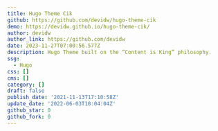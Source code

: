 ```yaml
---
title: Hugo Theme Cik
github: https://github.com/devidw/hugo-theme-cik
demo: https://devidw.github.io/hugo-theme-cik/
author: devidw
author_link: https://github.com/devidw
date: 2023-11-27T07:00:56.577Z
description: Hugo Theme built on the “Content is King” philosophy.
ssg:
  - Hugo
css: []
cms: []
category: []
draft: false
publish_date: '2021-11-13T17:10:58Z'
update_date: '2022-06-03T10:04:04Z'
github_star: 0
github_fork: 0
---
```

